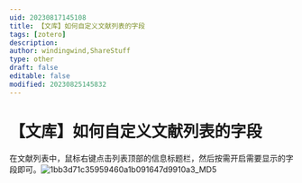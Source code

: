 ```yaml
---
uid: 20230817145108
title: 【文库】如何自定义文献列表的字段
tags: [zotero]
description: 
author: windingwind,ShareStuff
type: other
draft: false
editable: false
modified: 20230825145832
---
```


# 【文库】如何自定义文献列表的字段

在文献列表中，鼠标右键点击列表顶部的信息标题栏，然后按需开启需要显示的字段即可。![1bb3d71c35959460a1b091647d9910a3_MD5](https://cdn.pkmer.cn/images/202308171549096.webp!pkmer)

